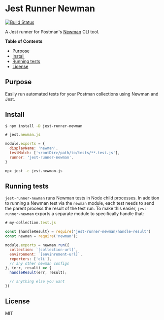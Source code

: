 # Jest Runner Newman

[![Build Status](https://travis-ci.org/fixate/jest-runner-newman.svg?branch=master)](https://travis-ci.org/fixate/jest-runner-newman)

A Jest runner for Postman's [Newman](https://github.com/postmanlabs/newman) CLI tool.

<!-- START doctoc generated TOC please keep comment here to allow auto update -->
<!-- DON'T EDIT THIS SECTION, INSTEAD RE-RUN doctoc TO UPDATE -->
**Table of Contents**

- [Purpose](#purpose)
- [Install](#install)
- [Running tests](#running-tests)
- [License](#license)

<!-- END doctoc generated TOC please keep comment here to allow auto update -->

## Purpose

Easily run automated tests for your Postman collections using Newman and Jest.

## Install

```bash
$ npm install -D jest-runner-newman
```

```javascript
# jest.newman.js

module.exports = {
  displayName: 'newman',
  testMatch: ['<rootDir>/path/to/tests/**.test.js'],
  runner: 'jest-runner-newman',
}
```

```bash
npx jest -c jest.newman.js
```

## Running tests

`jest-runner-newman` runs Newman tests in Node child processes. In addition to
running a Newman test via the `newman` module, each test needs to send the
parent process the result of the test run. To make this easier,
`jest-runner-newman` exports a separate module to specifically handle that:

```javascript
# my-collection.test.js

const {handleResult} = require('jest-runner-newman/handle-result')
const newman = require('newman');

module.exports = newman.run({
  collection: `[collection-url]`,
  environment: `[envinroment-url]`,
  reporters: ['cli'],
  // any other newman configs
}, (err, result) => {
  handleResult(err, result);

  // anything else you want
})
```

## License

MIT
